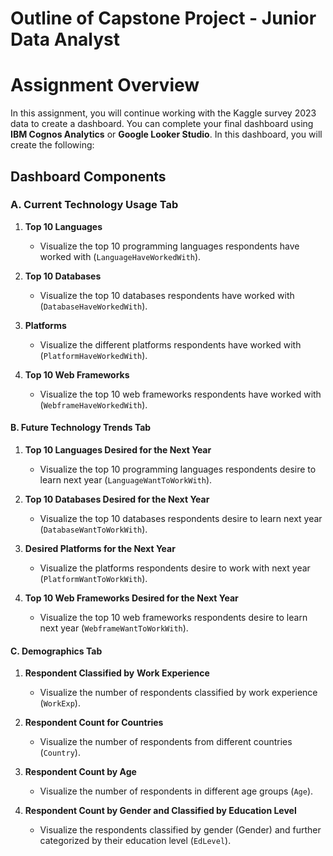 # Outline of Capstone Project - Junior Data Analyst

# Assignment Overview

In this assignment, you will continue working with the Kaggle survey 2023 data to create a dashboard. You can complete your final dashboard using **IBM Cognos Analytics** or **Google Looker Studio**. In this dashboard, you will create the following:

## Dashboard Components

### A. Current Technology Usage Tab

1.  **Top 10 Languages**
    
    -   Visualize the top 10 programming languages respondents have worked with (`LanguageHaveWorkedWith`).
        
2.  **Top 10 Databases**
    
    -   Visualize the top 10 databases respondents have worked with (`DatabaseHaveWorkedWith`).
        
3.  **Platforms**
    
    -   Visualize the different platforms respondents have worked with (`PlatformHaveWorkedWith`).
        
4.  **Top 10 Web Frameworks**
    
    -   Visualize the top 10 web frameworks respondents have worked with (`WebframeHaveWorkedWith`).
        

#### B. Future Technology Trends Tab

1.  **Top 10 Languages Desired for the Next Year**
    
    -   Visualize the top 10 programming languages respondents desire to learn next year (`LanguageWantToWorkWith`).
        
2.  **Top 10 Databases Desired for the Next Year**
    
    -   Visualize the top 10 databases respondents desire to learn next year (`DatabaseWantToWorkWith`).
        
3.  **Desired Platforms for the Next Year**
    
    -   Visualize the platforms respondents desire to work with next year (`PlatformWantToWorkWith`).
        
4.  **Top 10 Web Frameworks Desired for the Next Year**
    
    -   Visualize the top 10 web frameworks respondents desire to learn next year (`WebframeWantToWorkWith`).
        

#### C. Demographics Tab

1.  **Respondent Classified by** **Work Experience**
    
    -   Visualize the number of respondents classified by work experience (` WorkExp `).
        
2.  **Respondent Count for Countries**
    
    -   Visualize the number of respondents from different countries (`Country`).
        
3.  **Respondent Count by Age**
    
    -   Visualize the number of respondents in different age groups (`Age`).
        
4.  **Respondent Count by Gender and Classified by Education Level**
    
    -   Visualize the respondents classified by gender (Gender) and further categorized by their education level (`EdLevel`).
